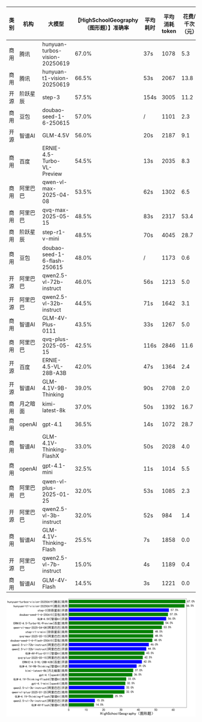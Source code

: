 
|类别|机构|大模型|【HighSchoolGeography（图形题）】准确率|平均耗时|平均消耗token|花费/千次（元）|排名（准确率）|
|---|---|-----|-------------------|-------|-----------|-----------|-----------|
|商用|腾讯|hunyuan-turbos-vision-20250619|67.0%|37s|1078|5.3|1|
|商用|腾讯|hunyuan-t1-vision-20250619|66.5%|53s|2067|13.8|2|
|开源|阶跃星辰|step-3|57.5%|154s|3005|11.2|3|
|商用|豆包|doubao-seed-1-6-250615|57.0%|/|1101|2.3|4|
|开源|智谱AI|GLM-4.5V|56.0%|20s|2187|9.1|5|
|商用|百度|ERNIE-4.5-Turbo-VL-Preview|54.5%|13s|2035|8.3|6|
|商用|阿里巴巴|qwen-vl-max-2025-04-08|53.5%|62s|1302|6.5|7|
|商用|阿里巴巴|qvq-max-2025-05-15|48.5%|83s|2317|53.4|8|
|商用|阶跃星辰|step-r1-v-mini|48.5%|70s|4045|28.7|9|
|商用|豆包|doubao-seed-1-6-flash-250615|48.0%|/|1173|0.6|10|
|开源|阿里巴巴|qwen2.5-vl-72b-instruct|46.0%|56s|1213|5.0|11|
|开源|阿里巴巴|qwen2.5-vl-32b-instruct|44.5%|71s|1642|3.1|12|
|商用|智谱AI|GLM-4V-Plus-0111|43.5%|33s|1267|5.0|13|
|商用|阿里巴巴|qvq-plus-2025-05-15|42.5%|116s|2846|11.6|14|
|开源|百度|ERNIE-4.5-VL-28B-A3B|42.0%|47s|1364|2.4|15|
|开源|智谱AI|GLM-4.1V-9B-Thinking|39.0%|90s|2708|2.0|16|
|商用|月之暗面|kimi-latest-8k|37.0%|50s|1392|16.7|17|
|商用|openAI|gpt-4.1|36.5%|14s|1072|28.7|18|
|商用|智谱AI|GLM-4.1V-Thinking-FlashX|33.0%|50s|2028|4.0|19|
|商用|openAI|gpt-4.1-mini|32.5%|11s|1014|5.5|20|
|商用|阿里巴巴|qwen-vl-plus-2025-01-25|32.0%|53s|1085|2.3|21|
|开源|阿里巴巴|qwen2.5-vl-3b-instruct|32.0%|52s|984|1.4|22|
|商用|智谱AI|GLM-4.1V-Thinking-Flash|25.5%|7s|1858|0.0|23|
|开源|阿里巴巴|qwen2.5-vl-7b-instruct|15.0%|4s|1189|0.4|24|
|商用|智谱AI|GLM-4V-Flash|14.5%|3s|1221|0.0|25|


![lin](../pic/HighSchoolGeography（图形题）.png)